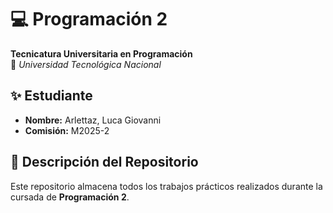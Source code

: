 # 💻 Programación 2  
**Tecnicatura Universitaria en Programación**  
📍 *Universidad Tecnológica Nacional*  

## ✨ Estudiante  
- **Nombre:** Arlettaz, Luca Giovanni
- **Comisión:** M2025-2

## 📂 Descripción del Repositorio  
Este repositorio almacena todos los trabajos prácticos realizados durante la cursada de **Programación 2**.  
